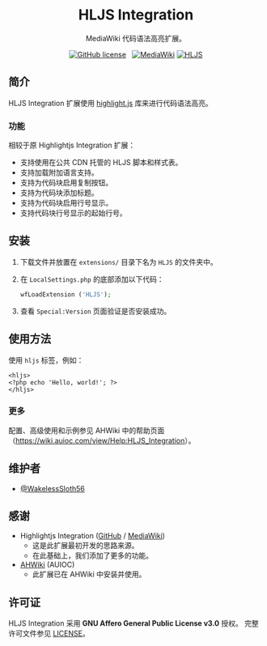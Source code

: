 <h1 align="center">HLJS Integration</h1>

<div align="center">

MediaWiki 代码语法高亮扩展。

[![GitHub license](https://img.shields.io/github/license/WakelessSloth56/mediawiki-extension-hljs?style=flat-square)](/LICENSE)
&nbsp;
[![MediaWiki](https://img.shields.io/static/v1?label=MediaWiki&message=>=1.25&color=00aa00&style=flat-square)](https://www.mediawiki.org/)
[![HLJS](https://img.shields.io/static/v1?label=highlight.js&message=latest&color=600000&style=flat-square)](https://highlightjs.org/)

</div>

## 简介

HLJS Integration 扩展使用 [highlight.js](https://highlightjs.org/) 库来进行代码语法高亮。

### 功能

相较于原 Highlightjs Integration 扩展：

* 支持使用在公共 CDN 托管的 HLJS 脚本和样式表。
* 支持加载附加语言支持。
* 支持为代码块启用复制按钮。
* 支持为代码块添加标题。
* 支持为代码块启用行号显示。
* 支持代码块行号显示的起始行号。

## 安装

1. 下载文件并放置在 `extensions/` 目录下名为 `HLJS` 的文件夹中。
2. 在 `LocalSettings.php` 的底部添加以下代码：

    ```php
    wfLoadExtension ('HLJS');
    ```

3. 查看 `Special:Version` 页面验证是否安装成功。

## 使用方法

使用 `hljs` 标签，例如：

```wikitext
<hljs>
<?php echo 'Hello, world!'; ?>
</hljs>
```

### 更多

配置、高级使用和示例参见 AHWiki 中的帮助页面（<https://wiki.auioc.com/view/Help:HLJS_Integration>）。

## 维护者

* [@WakelessSloth56](https://github.com/WakelessSloth56)

## 感谢

* Highlightjs Integration ([GitHub](https://github.com/Nicolas01/Highlightjs_Integration/) / [MediaWiki](https://www.mediawiki.org/wiki/Extension:Highlightjs_Integration))
  * 这是此扩展最初开发的思路来源。
  * 在此基础上，我们添加了更多的功能。
* [AHWiki](https://wiki.auioc.com) (AUIOC)
  * 此扩展已在 AHWiki 中安装并使用。

## 许可证

HLJS Integration 采用 **GNU Affero General Public License v3.0** 授权。
完整许可文件参见 [LICENSE](/LICENSE)。
